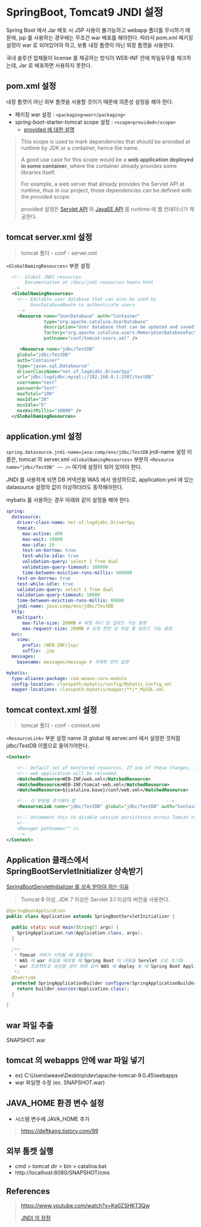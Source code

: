 # SpringBoot, Tomcat9 JNDI 설정

Spring Boot 에서 Jar 배포 시 JSP 사용이 불가능하고 webapp 폴더를 무시하기 때문에, jsp 를 사용하는 경우에는 무조건 war 배포를 해야한다. 따라서 pom.xml 패키징 설정이 war 로 되어있어야 하고,
보통 내장 톰캣이 아닌 외장 톰캣을 사용한다.

국내 솔루션 업체들이 license 를 제공하는 방식이 WEB-INF 안에 파일유무를 체크하는데, Jar 로 배포하면 사용하지 못한다.

## pom.xml 설정

내장 톰캣이 아닌 외부 톰캣을 사용할 것이기 때문에 의존성 설정을 해야 한다.

- 패키징 war 설정 : `<packaging>war</packaging>`
- spring-boot-starter-tomcat scope 설정 : `<scope>provided</scope>`
  - [provided 에 대한 설명](https://www.baeldung.com/maven-dependency-scopes#2-provided)

> This scope is used to mark dependencies that should be provided at runtime by JDK or a container, hence the name.
>
> A good use case for this scope would be a __web application deployed in some container__, where the container already provides some libraries itself.
>
> For example, a web server that already provides the Servlet API at runtime, thus in our project, those dependencies can be defined with the provided scope:
>
> provided 설정은 [Servlet API](https://tomcat.apache.org/tomcat-5.5-doc/servletapi/) 와 [JavaEE API](https://docs.oracle.com/javaee/7/api/toc.htm) 를 runtime 에 웹 컨테이너가 제공한다.

## tomcat server.xml 설정

> tomcat 폴더 - conf - server.xml

`<GlobalNamingResources>` 부분 설정

```xml
  <!-- Global JNDI resources
       Documentation at /docs/jndi-resources-howto.html
  -->
  <GlobalNamingResources>
    <!-- Editable user database that can also be used by
         UserDatabaseRealm to authenticate users
    -->
    <Resource name="UserDatabase" auth="Container"
              type="org.apache.catalina.UserDatabase"
              description="User database that can be updated and saved"
              factory="org.apache.catalina.users.MemoryUserDatabaseFactory"
              pathname="conf/tomcat-users.xml" />

     <Resource name="jdbc/TestDB"
	global="jdbc/TestDB"
	auth="Container"
	type="javax.sql.DataSource"
	driverClassName="net.sf.log4jdbc.DriverSpy"
	url="jdbc:log4jdbc:mysql://192.168.0.1:3307/testDB"
	username="test"
	password="test"
	maxTotal="100"
	maxIdle="20"
	minIdle="5"
	maxWaitMillis="10000" />
  </GlobalNamingResources>
```

## application.yml 설정

`spring.datasource.jndi-name=java:comp/env/jdbc/TestDB` jndi-name 설정 이름은, tomcat 의 server.xml `<GlobalNamingResources>` 부분의 `<Resource name="jdbc/TestDB" ~~ />` 여기에 설정이 되어 있어야 한다.

JNDI 를 사용하게 되면 DB 커넥션을 WAS 에서 생성하므로, application.yml 에 있는 datasource 설정의 값이 이상하더라도 동작해야한다.

mybatis 를 사용하는 경우 아래와 같이 설정을 해야 한다.

```yml
spring:
  datasource:
    driver-class-name: net.sf.log4jdbc.DriverSpy
    tomcat:
      max-active: 400
      max-wait: 10000
      max-idle: 20
      test-on-borrow: true
      test-while-idle: true
      validation-query: select 1 from dual
      validation-query-timeout: 100000
      time-between-eviction-runs-millis: 600000
    test-on-borrow: true
    test-while-idle: true
    validation-query: select 1 from dual
    validation-query-timeout: 10000
    time-between-eviction-runs-millis: 60000
    jndi-name: java:comp/env/jdbc/TestDB
  http:
    multipart:
      max-file-size: 200MB # 파일 하나 당 업로드 가능 용량
      max-request-size: 200MB # 요청 한번 당 파일 총 업로드 가능 용량
  mvc:
    view:
      prefix: /WEB-INF/jsp/
      suffix: .jsp
  messages:
    basename: messages/message # 국제화 언어 설정

mybatis:
  type-aliases-package: com.weave.core.module
  config-location: classpath:mybatis/config/Mybatis_Config.xml
  mapper-locations: classpath:mybatis/mapper/**/*_MySQL.xml
```

## tomcat context.xml 설정

> tomcat 폴더 - conf - context.xml

`<ResourceLink>` 부분 설정 name 과 global 에 server.xml 에서 설정한 것처럼 jdbc/TestDB 이름으로 들어가야한다.

```xml
<Context>

    <!-- Default set of monitored resources. If one of these changes, the    -->
    <!-- web application will be reloaded.                                   -->
    <WatchedResource>WEB-INF/web.xml</WatchedResource>
    <WatchedResource>WEB-INF/tomcat-web.xml</WatchedResource>
    <WatchedResource>${catalina.base}/conf/web.xml</WatchedResource>

    <!-- 이 부분을 추가해야 함                                  -->
    <ResourceLink name="jdbc/TestDB" global="jdbc/TestDB" auth="Container" type="javax.sql.DataSource" />

    <!-- Uncomment this to disable session persistence across Tomcat restarts -->
    <!--
    <Manager pathname="" />
    -->
</Context>
```

## Application 클래스에서 SpringBootServletInitializer 상속받기

[SpringBootServletInitializer 를 상속 받아야 하는 이유](https://github.com/BAEKJungHo/TIL/blob/master/Spring/SpringBootServletInitializer%20%EB%A5%BC%20%EC%83%81%EC%86%8D%20%EB%B0%9B%EC%95%84%EC%95%BC%20%ED%95%98%EB%8A%94%20%EC%9D%B4%EC%9C%A0.md)

> Tomcat 8 이상, JDK 7 이상은 Servlet 3.1 이상의 버전을 사용한다.

```java
@SpringBootApplication
public class Application extends SpringBootServletInitializer {

  public static void main(String[] args) {
    SpringApplication.run(Application.class, args);
  }
  
  /**
   * Tomcat 서버가 시작될 때 호출된다.
   * WAS 에 war 파일을 배포할 때 Spring Boot 의 내용을 Servlet 으로 초기화
   * war 프로젝트로 생성할 경우 위와 같이 WAS 에 deploy 될 때 Spring Boot Application 을 Servlet 으로 등록하여 서비스할 수 있게 해준다.
   */
  @Override
  protected SpringApplicationBuilder configure(SpringApplicationBuilder builder) {
    return builder.sources(Application.class);
  }

}
```

## war 파일 추출

SNAPSHOT.war

## tomcat 의 webapps 안에 war 파일 넣기

- ex) C:\Users\weave\Desktop\dev\apache-tomcat-9.0.45\webapps
- war 파일명 수정 (ex. SNAPSHOT.war)

## JAVA_HOME 환경 변수 설정

- 시스템 변수에 JAVA_HOME 추가

> https://deftkang.tistory.com/99

## 외부 톰캣 실행

- cmd > tomcat dir > bin > catalina.bat
- http://localhost:8080/SNAPSHOT/cms

## References

> https://www.youtube.com/watch?v=Kg0ZSHKT3Qw
> 
> [JNDI 의 장점](https://ss-o.tistory.com/133)
